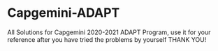 # Capgemini-ADAPT
All Solutions for Capgemini 2020-2021 ADAPT Program, use it for your reference after you have tried the problems by yourself THANK YOU!
